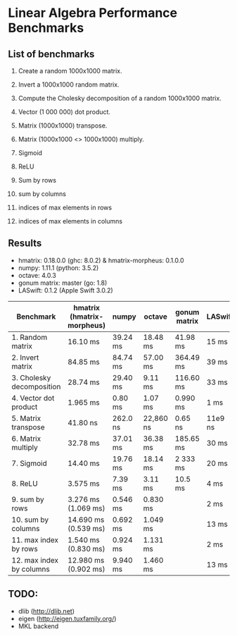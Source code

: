 # Linear Algebra Performance Benchmarks

## List of benchmarks

1. Create a random 1000x1000 matrix.

2. Invert a 1000x1000 random matrix.

3. Compute the Cholesky decomposition of a random 1000x1000 matrix.

4. Vector (1 000 000) dot product.

5. Matrix (1000x1000) transpose.

6. Matrix (1000x1000 <> 1000x1000) multiply.

7. Sigmoid

8. ReLU

9. Sum by rows

10. sum by columns

11. indices of max elements in rows

12. indices of max elements in columns

## Results

* hmatrix: 0.18.0.0 (ghc: 8.0.2) & hmatrix-morpheus: 0.1.0.0
* numpy: 1.11.1 (python: 3.5.2)
* octave: 4.0.3
* gonum matrix: master (go: 1.8)
* LASwift: 0.1.2 (Apple Swift 3.0.2)

| Benchmark | hmatrix (hmatrix-morpheus) | numpy | octave | gonum matrix | LASwift |
|-----------------|----------------|-----------------|-------|-------|-------|
| 1. Random matrix | 16.10 ms  | 39.24 ms | 18.48 ms | 41.98 ms | 15 ms |
| 2. Invert matrix | 84.85 ms  | 84.74 ms | 57.00 ms | 364.49 ms | 39 ms |
| 3. Cholesky decomposition | 28.74 ms | 29.40 ms | 9.11 ms | 116.60 ms | 33 ms |
| 4. Vector dot product | 1.965 ms | 0.80 ms | 1.07 ms | 0.990 ms | 1 ms |
| 5. Matrix transpose | 41.80 ns | 262.0 ns | 22,860 ns | 0.65 ns | 11e9 ns |
| 6. Matrix multiply | 32.78 ms | 37.01 ms | 36.38 ms | 185.65 ms | 30 ms |
| 7. Sigmoid | 14.40 ms | 19.76 ms | 18.14 ms | 2 333 ms | 20 ms |
| 8. ReLU | 3.575 ms | 7.39 ms | 3.11 ms | 10.5 ms | 4 ms |
| 9. sum by rows | 3.276 ms (1.069 ms) | 0.546 ms | 0.830 ms | | 2 ms |
| 10. sum by columns | 14.690 ms (0.539 ms) | 0.692 ms | 1.049 ms | | 13 ms |
| 11. max index by rows | 1.540 ms (0.830 ms) |  0.924 ms | 1.131 ms | | 2 ms |
| 12. max index by columns | 12.980 ms (0.902 ms) |  9.940 ms | 1.460 ms | | 13 ms |

## TODO:

* dlib (http://dlib.net)
* eigen (http://eigen.tuxfamily.org/)
* MKL backend
